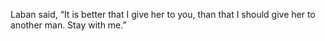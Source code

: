 Laban said, “It is better that I give her to you, than that I should give her to another man. Stay with me.”